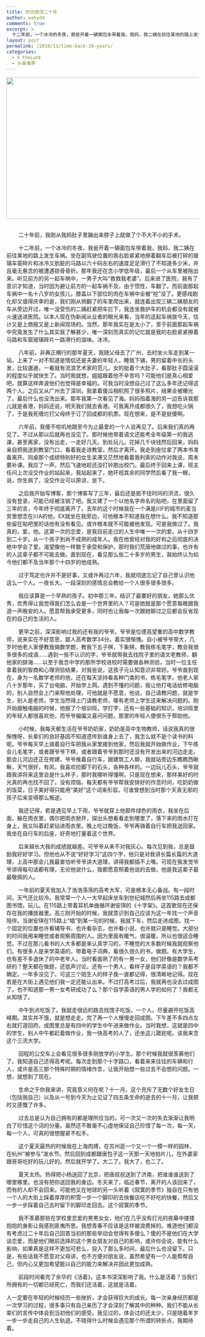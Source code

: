 ```yaml
---
title: 时光倒流二十年
author: wahyd4
comments: true
excerpt: >
  十二年前，一个冰冷的冬夜，我爸开着一辆面包车带着我，我妈，我二姨在前往某地的路上发生车祸。坐在副驾驶位置的我右脸紧紧地擦着翻车后被打碎的玻璃车窗碎片和冰冷又肮脏的马路以六十码左右的速度足足滑行了不知道多少米，
layout: post
permalink: /2010/11/time-back-20-years/
categories:
  - 《 theLun》
  - 头条推荐
---
```

[][1][][2]

[<img class="alignnone size-full wp-image-896" title="MichaelCreagh_KissingCouples" src="/images/2010/11/MichaelCreagh_KissingCouples1.jpg" alt="" width="600" height="370" />][3]                

        二十年前，我刚从我妈肚子里蹦出来脖子上就做了个不大不小的手术。 

        十二年前，一个冰冷的冬夜，我爸开着一辆面包车带着我，我妈，我二姨在前往某地的路上发生车祸。坐在副驾驶位置的我右脸紧紧地擦着翻车后被打碎的玻璃车窗碎片和冰冷又肮脏的马路以六十码左右的速度足足滑行了不知道多少米，并且毫无悬念的被遭遇锁骨骨折。那年我还在念小学低年级，最后一个从车里被拖出来。听见前方的另一起车祸中，一男子大叫“救救我老婆”。后来进了医院，我有了意识才知道，当时因为避让前方的一起车祸不及，由于惯性，车翻了。而前面那起车祸中一名十八岁的女孩儿，膝盖以下部位的肉在车祸中全被“挖”没了。更感戏剧化却又值得庆幸的是，我们刚从侧翻了的车里爬出来，就连着出现三辆二姨朋友的车从旁边开过，唯一没受伤的二姨赶紧把车拦下，我连坐救护车的机会都没有就被火速送进医院。以本人现在伪新闻从业者的眼光来看，当年的这起车祸放今天，估计又是上商报又是上新闻现场的。当然，那年我实在是太小了，至于前面那起车祸中究竟发生了什么其实我了解甚少，唯一深刻而真实的记忆就是我的右脸紧紧擦着马路和车窗玻璃碎片一路滑行的滋味。冰冷。  

        八年前，非典正横行的那年夏天，我随父母去了广州，去时坐火车走到某一站，上来了一对不知道是情侣还是夫妻的年轻人，睡我下铺，男的留着中长的头发，比较邋遢，一看就有流浪艺术家的范儿，女的挺着个大肚子，看那肚子圆滚滚的程度似乎就快生了。当时我就想，姐姐跟着他不辛苦吗？可能他们是真心相爱吧，就算这样奔波他们也觉得是幸福的。可我当时没想自己过了这么多年还记得这两个人。之后又从广州去了深圳，我拿着傻瓜相机照了很多照片，结果全被曝光了。最后什么也没洗出来。那年我第一次看见了海。妈妈指着海的另一边告诉我那儿就是香港，妈妈还说，明天我们就去香港。可我离开成都很久了，我想吃火锅了，于是我死缠烂打父母终于订了回成都的机票。现在想来，是不是挺傻啊。  

        六年前，我傻不啦叽地跟至今为止最爱的一个人说再见了。后来我们真的再见了。不过从那以后就再也没见了。那时候他带着语文还能考全年级第一的我逃课，甚至离家，没有出走，一走好几天。到处玩儿。花掉几千块钱然后回来，妈妈亲自把我送到教室门口，看着我走进教室，然后才离开。我走到座位拿了两本书准备离开。同桌那个成绩特别好的女生呆滞又茫然地看着我利索的动作对我说，周末要补课。我应了一声，然后飞速地趁还没打铃跑出校门。最后终于回来上课，班主任问上次没交作业的站起来，我站起来了，她环视其余的同学然后看了我一眼，说，你生病了，没交作业可以原谅，坐下。  

        之后我开始写博客，那个博客写了三年，最后还是抵不住时间的洪流，很久没有登录，可能已经被注销了吧。我又建了一个以他名字命名的贴吧，在里面留了三年的言，今年终于彻底离开了。去年的这个时候我在一个满是川F的城市的麦当劳里想念在川A的他，EX就坐在我旁边，可他根本不知道我在想什么。我不知道那些留在贴吧里的话他有没有看见。或许根本就不可能被他发现。可是我做过了。我真的，爱，他。这第一次的恋爱，是我目前走过的人生中唯一一次的爱。从十四岁到二十岁。从一个孩子到尚不成熟的成年人。我在他曾经对我的好和之后彻底的决绝中学会了爱。渴望像他一样敢于承受和保护。那时我们荒唐地做过的事，也许有的人这辈子都不可能去做。直到现在，看见那么些二十多岁的男生，我始终认为如今他们都不及当年那个十四岁的他成熟。  

        过于笃定也许并不是好事，又或许再过六年，我就彻底忘记了自己曾认识他这么一个人。一夜长大。一段深刻的感情总会教给一个人很多很多很多。  

        我应该算是一个早熟的孩子。初中那三年，结识了最要好的朋友，她那么优秀，优秀得让我觉得我们怎么会是一个世界里的人？可是她就是那个愿意每晚跟我道一声晚安的人。愿意帮我承受更多，同时也让我每一次跟她聊过之后都会反省现在的自己的生活的人。  

        更早之前，深深影响过我的还有我的爷爷。爷爷是位德高望重的高中数学教师，说来实在不好意思，鄙人高考数学34分。着实很惭愧。自小被爷爷带大，几岁时他老人家便教我做数学题，教我下五子棋，下象棋，教我练毛笔字，教会我很多很多的成语……遇到一些不认识的字，爷爷就带我去找院子里的语文老教师，翻他家的辞海……以至于我念中学的那所学校进校时需要做各种测验，当时一位主任拿着我的智商和心理测验结果，对我爸说，这孩子元认知意识非常好。爷爷直到现在，身为一名数学老师的他，还在每天坚持看各种门类的书，练毛笔字。他老人家八十岁那年，买了台电脑，开始学上网。遇到不懂的问题，我让他打电话给修电脑的，别人自然会上门来帮他处理，可他就是不愿意，他说，自己请教问题，就是学生，别人是老师，学生当然得上门请教老师，哪有老师上学生这来解决问题的。刚开始接触电脑的时候，他报了个培训班，学打字，还有一些基础的知识，培训班里的年轻人都很喜欢他，而爷爷偏偏又喜问问题，那里的年轻人便很乐于帮助他。  

        小时候，我每天都生活在爷爷奶奶家，奶奶是高中生物教师，话说我真的很惭愧呀，长辈们的良好基因不知道遗传到谁身上去了，我怎么就不是个读书的料呢。爷爷每天早上骑着自行车把我从家里接到他家，然后我就开始做作业，下午练会儿毛笔字，或者跟爷爷下棋，或者跟着爷爷到那时还没有开发出来的河边走走。那会儿河边还正在修建，爷爷推着自行车，跟建筑工人聊，我就站旁边东瞧瞧西瞅瞅，天气很好，有风，我喜欢捡脚下的石头，各种各样的。一边玩儿石头，爷爷就跟我讲将来这里会是什么样子，那时我哪听得懂啊，只是现在想来，那样美好的时光真的再也找不回了。没有烦恼，每天都有爷爷帮我安排好的作息时间，吃奶奶做的饭菜，日子美好得只能用“美好”这个词来形容。可谁曾想到当时那个天真无邪的孩子后来变得那么叛逆。  

        我还记得，若是遇见早上下雨，爷爷就穿上他那件绿色的雨衣，我坐在后面，躲在雨衣里，偶尔把雨衣掀开，探出头想看看走到哪里了，落下来的雨水打在身上，我又叫着赶紧钻进雨衣里。晚上吃过晚饭，爷爷再骑着自行车把我送回家。我坐在自行车的后座，好奇地打量着这个世界。  

        后来越长大我的成绩就越差。可爷爷从来不对我灰心。每次见到我，总是鼓励我好好学习。但他也从不说“好好学习”这四个字，他只是对我讲长篇长篇的大道理，上高中那会儿我最害怕听爷爷讲大道理，讲得我都插不上嘴。可现在我发觉爷爷讲得每句话都有理，无论他说什么，我都愿意照着他说的去做。他是我这辈子最最敬佩的人。  

        一年前的夏天我加入了浩浩荡荡的高考大军，可是根本无心备战。有一段时间，天气还比较冷。我常常一个人一大早起床坐车到世纪城然后再坐115路去成都图书馆。玩儿。在115路上带着耳机单曲循环谢安琪的《十字架》。这首歌现在还保存在我的播放器里。高三刚开始的时候，我就意识到自己应该为这一年找一个声音陪伴。当谢安琪在115路上“唱”到某一句的时候，我就下车，然后走进成图，找一个固定的位置也许看辅导书，也许看杂志，也许看小说，也许就只是睡觉。大部分的时间我用来睡觉或者观察周围的人。因为里面有暖气，很温暖，所以也很适合睡觉。不过在那儿看书的人大多都是来认真学习的，不睡觉的大多数时候我就观察他们。有很多人是来学英语的，带着电子词典，看很久很久的书，做题。有大学生，也有差不多退休了的中老年人。当时看面熟了的有一男一女，他们好像是数学系考研的？整天都在做题，还低声讨论。还有一个男人，看样子是自学英语的？我都不确定。一年多没见了。可这三个陌生人的样子我一直都记得，很清晰地记得。现在若是在大街上遇见他们我一定还能认出来。不过打高考过后，我就再也没去过成图了。也不知道那一男一女考研成功了么？那个自学英语的男人学的如何了？我都无从知晓了。  

        中午到点吃饭了。我就走很远的路去找馆子吃饭。一个人。尽量避开吃饭高峰期。其实并不饿，就是想走走。完了再一个人慢慢走回成图。下午差不多四点左右就打道回府。成图里总是有四中的学生中午进来做作业。当时我想，这就是四中的学生，别人中午都赶着做作业，我一快高考的人了，还坐这儿蹉跎呢。该我来念这个三流大学。  

        回程的公交车上会看见很多很多刚放学的小学生。那个时候我就很羡慕他们了。我知道自己还得高考呢。每次走到那个十字路口，看着来来往往的车辆和行人，或许是高三那个特殊时期的情绪作祟，让我开始想一些过去不会想的问题。一想，就想到了现在。  

        生命之于你我来讲，究竟意义何在呢？十一月，这个充斥了无数个好友生日（包括我自己）以及从一号到今天为止见证了四五条生命的逝去的十一月，让我顿时又感慨了许多。  

        过去总是认为自己拥有的都是理所应当的，可一次又一次的失去渐渐让我明白了珍惜这个词的分量。虽然还不敢毫不心虚地保证自己珍惜了每一次，每一天，每一个人，可真的很想握紧不松手。  

        这个夏天最热的时候我在上海肉搏，在苏州逛一个又一个一模一样的园林，在杭州“被参与”泼水节。然后回到成都跟唐包子这一天那一天地拍片儿，在外婆家跟哥哥吃好的玩儿好的。然后就开学了。大二了。我大了，也二了。  

        夏天太热。热得把小杨送回了北京，把唐叔叔送到了济南，把谁谁谁送到了哪里哪里。也没有把你送回我的身边。冬天来了，临近春节，离开的人该回来了，而有的人却不会回来。可能他又在地球的另一头听着《寂寞的季节》独自在只有他一个人的大街上踩着厚厚的积雪一步一个脚印的去快餐店吃不好吃的快餐，然后又一步一步踩着自己去时留下的脚印走回去。这个寂寞的季节。  

        我不羡慕那些在学校里恋爱的男男女女，他们在几乎没有灯光的夜幕中搂搂抱抱的身影让我感到匪夷所思。我想青春不应该是这样被浪费掉的。难道他们都没有考虑过二十年后自己回首当初的那些举动会觉得有多傻么？傻的不是他们在大学谈恋爱，而是他们眼前选择的这个男女朋友对自己的影响，或许你会说，能有什么影响，如果真是这样不更加可悲么，投入了那么多时间，最后什么也没留下。只是，有些话我不愿意对父母讲，也不方便对朋友说，虽然希望有一个人能帮帮自己，但内心又更加希望能以自己的能力来解决并因此更加成熟。  

        前段时间看完了余华的《活着》，这本书深深影响了我。什么是活着？当我们所拥有的一切都已经死亡，而我们还活着，这就是活着。  

人一定要在年轻的时候经历一些挫折，才会获得巨大的成长。每一次亲身经历都是一次学习的过程，很多事只有自己亲历了才会深刻了解其中的种种。我们不能从长辈们的言传中体会到当初他们的感受。我见过的，体会过的还太少，只是随着年岁一步一步走自己的人生轨迹。不晓得什么时候会遇见那个所谓的转折点，我期待着。

 [1]: /images/2010/11/dont_let_me_go_tonight_by_multicurious-d2yuyrt2.jpg
 [2]: /images/2010/11/MichaelCreagh_KissingCouples.jpg
 [3]: /images/2010/11/MichaelCreagh_KissingCouples1.jpg
